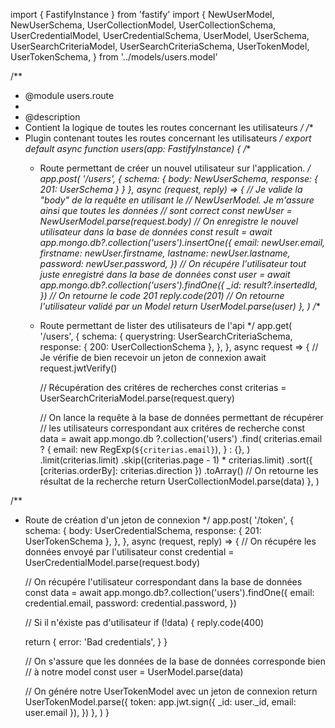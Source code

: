 import { FastifyInstance } from 'fastify'
import {
  NewUserModel,
  NewUserSchema,
  UserCollectionModel,
  UserCollectionSchema,
  UserCredentialModel,
  UserCredentialSchema,
  UserModel,
  UserSchema,
  UserSearchCriteriaModel,
  UserSearchCriteriaSchema,
  UserTokenModel,
  UserTokenSchema,
} from '../models/users.model'

/**
 * @module users.route
 *
 * @description
 *  Contient la logique de toutes les routes concernant les utilisateurs
 */
/**
 * Plugin contenant toutes les routes concernant les utilisateurs
 */
export default async function users(app: FastifyInstance) {
  /**
   * Route permettant de créer un nouvel utilisateur sur l'application.
   */
  app.post(
    '/users',
    { schema: { body: NewUserSchema, response: { 201: UserSchema } } },
    async (request, reply) => {
      // Je valide la "body" de la requête en utilisant le
      // NewUserModel. Je m'assure ainsi que toutes les données
      // sont correct
      const newUser = NewUserModel.parse(request.body)
      // On enregistre le nouvel utilisateur dans la base de données
      const result = await app.mongo.db?.collection('users').insertOne({
        email: newUser.email,
        firstname: newUser.firstname,
        lastname: newUser.lastname,
        password: newUser.password,
      })
      // On récupére l'utilisateur tout juste enregistré dans la base de données
      const user = await app.mongo.db?.collection('users').findOne({
        _id: result?.insertedId,
      })
      // On retourne le code 201
      reply.code(201)
      // On retourne l'utilisateur validé par un Model
      return UserModel.parse(user)
    },
  )
  /**
   * Route permettant de lister des utilisateurs de l'api
   */
  app.get(
    '/users',
    {
      schema: {
        querystring: UserSearchCriteriaSchema,
        response: { 200: UserCollectionSchema },
      },
    },
    async request => {
      // Je vérifie de bien recevoir un jeton de connexion
      await request.jwtVerify()

      // Récupération des critéres de recherches
      const criterias = UserSearchCriteriaModel.parse(request.query)

      // On lance la requête à la base de données permettant de récupérer
      // les utilisateurs correspondant aux critéres de recherche
      const data = await app.mongo.db
        ?.collection('users')
        .find(
          criterias.email
            ? {
                email: new RegExp(`${criterias.email}`),
              }
            : {},
        )
        .limit(criterias.limit)
        .skip((criterias.page - 1) * criterias.limit)
        .sort({ [criterias.orderBy]: criterias.direction })
        .toArray()
      // On retourne les résultat de la recherche
      return UserCollectionModel.parse(data)
    },
  )

  /**
   * Route de création d'un jeton de connexion
   */
  app.post(
    '/token',
    {
      schema: {
        body: UserCredentialSchema,
        response: { 201: UserTokenSchema },
      },
    },
    async (request, reply) => {
      // On récupére les données envoyé par l'utilisateur
      const credential = UserCredentialModel.parse(request.body)

      // On récupére l'utilisateur correspondant dans la base de données
      const data = await app.mongo.db?.collection('users').findOne({
        email: credential.email,
        password: credential.password,
      })

      // Si il n'éxiste pas d'utilisateur
      if (!data) {
        reply.code(400)

        return {
          error: 'Bad credentials',
        }
      }

      // On s'assure que les données de la base de données corresponde bien
      // à notre model
      const user = UserModel.parse(data)

      // On génére notre UserTokenModel avec un jeton de connexion
      return UserTokenModel.parse({
        token: app.jwt.sign({ _id: user._id, email: user.email }),
      })
    },
  )
}
